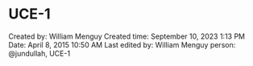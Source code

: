 # UCE-1

Created by: William Menguy
Created time: September 10, 2023 1:13 PM
Date: April 8, 2015 10:50 AM
Last edited by: William Menguy
person: @jundullah, UCE-1